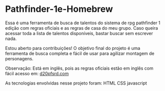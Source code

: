 # Pathfinder-1e-Homebrew
Essa é uma ferramenta de busca de talentos do sistema de rpg pathfinder 1 edição com regras oficiais e as regras de casa do meu grupo.
Caso queira acessar toda a lista de talentos disponíveis, bastar buscar sem escrever nada.

Estou aberto para contribuições!
O objetivo final do projeto é uma ferramenta de busca completa e fácil de usar para agilizar montagem de personagens.

Observação: Está em inglês, pois as regras oficiais estão em inglês com fácil acesso em: [d20pfsrd.com](https://www.d20pfsrd.com/)

As tecnologias envolvidas nesse projeto foram:
HTML
CSS
javascript
